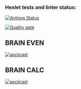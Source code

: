 ### Hexlet tests and linter status:

[![Actions Status](https://github.com/t3mm1k/frontend-project-44/actions/workflows/hexlet-check.yml/badge.svg)](https://github.com/t3mm1k/frontend-project-44/actions)

[![Quality gate](https://sonarcloud.io/api/project_badges/quality_gate?project=t3mm1k_frontend-project-44)](https://sonarcloud.io/summary/new_code?id=t3mm1k_frontend-project-44)


## BRAIN EVEN
[![asciicast](https://asciinema.org/a/cFg4PL7pm2qoF4uWudQML2Ngo.svg)](https://asciinema.org/a/cFg4PL7pm2qoF4uWudQML2Ngo)

## BRAIN CALC
[![asciicast](https://asciinema.org/a/HO503jJs0pWmspH4RylVifDcF.svg)](https://asciinema.org/a/HO503jJs0pWmspH4RylVifDcF)